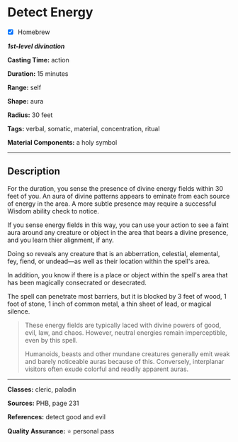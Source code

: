 # Detect Energy

- [x] Homebrew

***1st-level divination***

**Casting Time:** action

**Duration:** 15 minutes

**Range:** self

**Shape:** aura

**Radius:** 30 feet

**Tags:** verbal, somatic, material, concentration, ritual

**Material Components:** a holy symbol

---

## Description
For the duration, you sense the presence of divine energy fields within 30 feet of you.
An aura of divine patterns appears to eminate from each source of energy in the area.
A more subtle presence may require a successful Wisdom ability check to notice.

If you sense energy fields in this way, you can use your action to see a faint aura around any creature or object in the area that bears a divine presence, and you learn thier alignment, if any.

Doing so reveals any creature that is an abberration, celestial, elemental, fey, fiend, or undead&mdash;as well as their location within the spell's area.

In addition, you know if there is a place or object within the spell's area that has been magically consecrated or desecrated.

The spell can penetrate most barriers, but it is blocked by 3 feet of wood, 1 foot of stone, 1 inch of common metal, a thin sheet of lead, or magical silence.

> These energy fields are typically laced with divine powers of good, evil, law, and chaos.
> However, neutral energies remain imperceptible, even by this spell.
> 
> Humanoids, beasts and other mundane creatures generally emit weak and barely noticeable auras because of this.
> Conversely, interplanar visitors often exude colorful and readily apparent auras.

---

**Classes:** cleric, paladin

**Sources:** PHB, page 231

**References:** detect good and evil

**Quality Assurance:** :star: personal pass
